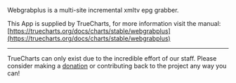Webgrabplus is a multi-site incremental xmltv epg grabber.

This App is supplied by TrueCharts, for more information visit the manual: [https://truecharts.org/docs/charts/stable/webgrabplus](https://truecharts.org/docs/charts/stable/webgrabplus)

---

TrueCharts can only exist due to the incredible effort of our staff.
Please consider making a [donation](https://truecharts.org/docs/about/sponsor) or contributing back to the project any way you can!
